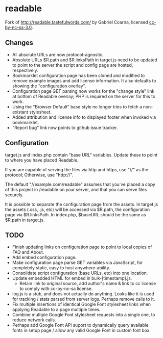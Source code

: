 readable
========
Fork of http://readable.tastefulwords.com/ by Gabriel Coarna, licensed [cc-by-nc-sa-3.0](http://creativecommons.org/licenses/by-nc-sa/3.0/).

Changes
-------
* All absolute URLs are now protocol-agnostic.
* Absolute URLs $R.path and $R.linksPath in target.js need to be updated to point to the server the script and config page are hosted, respectively.
* Bookmarklet configuration page has been cloned and modified to remove example images and add license information. It also defaults to showing the "configuration overlay".
* Configuration page GET parsing now works for the "change style" link at bottom of Readable overlay; PHP is required on the server for this to work.
* Using the "Browser Default" base style no longer tries to fetch a non-existant stylesheet.
* Added attribution and license info to displayed footer when invoked via bookmarklet.
* "Report bug" link now points to github issue tracker.

Configuration
-------------
target.js and index.php contain "base URL" variables. Update these to point to where you have placed Readable.

If you are capable of serving the files via http and https, use "//" as the protocol; Otherwise, use "http://".

The default "//example.com/readable" assumes that you've placed a copy of this project in /readable on your server, and that you can serve files securely.

It is possible to separate the configuration page from the assets. In target.js the assets (.css, .js, etc) will be accessed via $R.path, the configuration page via $R.linksPath. In index.php, $baseURL should be the same as $R.path in target.js. 

TODO
----
* Finish updating links on configuration page to point to local copies of FAQ and About.
* Add embed configuration page.
* Make configuration page parse GET variables via JavaScript, for completely static, easy to host anywhere-ability.
* Consolidate script configuration (base URLs, etc) into one location.
* Update embedded HTML for embed in bulk-[timestamp].js. 
    * Retain link to original source, add author's name & link to cc license to comply with cc-by-nc-sa license.
* log.js is a stub, and does not actually do anything. Looks like it is used for tracking / stats parsed from server logs. Perhaps remove calls to it.
* Fix multiple insertions of identical Google Font stylesheet links when applying Readable to a page multiple times.
* Combine multiple Google Font stylesheet requests into a single one, to reduce network calls.
* Perhaps add Google Font API suport to dynamically query available fonts in setup page / allow any valid Google Font in custom font box.
